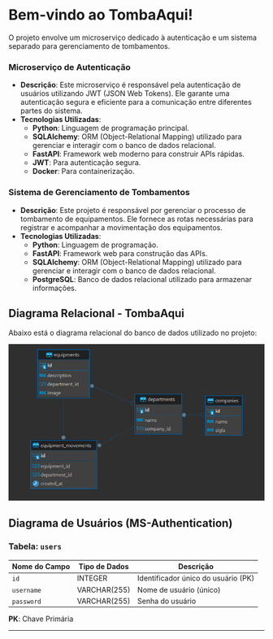 # Bem-vindo ao TombaAqui!

O projeto envolve um microserviço dedicado à autenticação e um sistema separado para gerenciamento de tombamentos.

### Microserviço de Autenticação
- **Descrição**: Este microserviço é responsável pela autenticação de usuários utilizando JWT (JSON Web Tokens). Ele garante uma autenticação segura e eficiente para a comunicação entre diferentes partes do sistema.
- **Tecnologias Utilizadas**:
  - **Python**: Linguagem de programação principal.
  - **SQLAlchemy**: ORM (Object-Relational Mapping) utilizado para gerenciar e interagir com o banco de dados relacional.
  - **FastAPI**: Framework web moderno para construir APIs rápidas.
  - **JWT**: Para autenticação segura.
  - **Docker**: Para containerização.

### Sistema de Gerenciamento de Tombamentos
- **Descrição**: Este projeto é responsável por gerenciar o processo de tombamento de equipamentos. Ele fornece as rotas necessárias para registrar e acompanhar a movimentação dos equipamentos.
- **Tecnologias Utilizadas**:
  - **Python**: Linguagem de programação.
  - **FastAPI**: Framework web para construção das APIs.
  - **SQLAlchemy**: ORM (Object-Relational Mapping) utilizado para gerenciar e interagir com o banco de dados relacional.
  - **PostgreSQL**: Banco de dados relacional utilizado para armazenar informações.

## Diagrama Relacional - TombaAqui

Abaixo está o diagrama relacional do banco de dados utilizado no projeto:

![Diagrama Relacional](../assets/diagrama_relacional.png)

## Diagrama de Usuários (MS-Authentication)

### Tabela: `users`

| Nome do Campo | Tipo de Dados | Descrição                       |
|---------------|---------------|---------------------------------|
| `id`          | INTEGER       | Identificador único do usuário (PK) |
| `username`    | VARCHAR(255)  | Nome de usuário (único)          |
| `password`    | VARCHAR(255)  | Senha do usuário                 |

**PK**: Chave Primária

---
